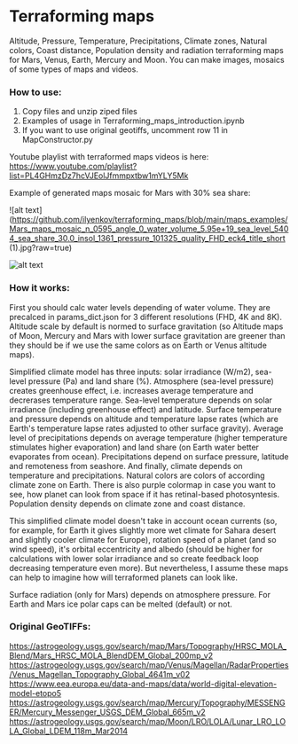 # Terraforming maps 

Altitude, Pressure, Temperature, Precipitations, Climate zones, Natural colors, Coast distance, Population density and radiation terraforming maps for Mars, Venus, Earth, Mercury and Moon. You can make images, mosaics of some types of maps and videos.

### How to use:
1) Copy files and unzip ziped files
2) Examples of usage in Terraforming_maps_introduction.ipynb
3) If you want to use original geotiffs, uncomment row 11 in MapConstructor.py

Youtube playlist with terraformed maps videos is here: https://www.youtube.com/playlist?list=PL4GHmzDz7hcVJEolJfmmpxtbw1mYLY5Mk

Example of generated maps mosaic for Mars with 30% sea share:

![alt text](https://github.com/ilyenkov/terraforming_maps/blob/main/maps_examples/Mars_maps_mosaic_n_0595_angle_0_water_volume_5.95e+19_sea_level_5404_sea_share_30.0_insol_1361_pressure_101325_quality_FHD_eck4_title_short (1).jpg?raw=true)

![alt text](https://github.com/ilyenkov/terraforming_maps/blob/main/maps_examples/Mars_altitude_eck4_map_n_0593_angle_0_water_volume_5.93e+19_sea_level_5682_sea_share_30.0_insol_1361_pressure_101325_quality_8K.jpg?raw=true)

### How it works:

First you should calc water levels depending of water volume. They are precalced in params_dict.json for 3 different resolutions (FHD, 4K and 8K). Altitude scale by default is normed to surface gravitation (so Altitude maps of Moon, Mercury and Mars with lower surface gravitation are greener than they should be if we use the same colors as on Earth or Venus altitude maps).

Simplified climate model has three inputs: solar irradiance (W/m2), sea-level pressure (Pa) and land share (%). Atmosphere (sea-level pressure) creates greenhouse effect, i.e. increases average temperature and decrerases temperature range. Sea-level temperature depends on solar irradiance (including greenhouse effect) and latitude. Surface temperature and pressure depends on altitude and temperature lapse rates (which are Earth's temperature lapse rates adjusted to other surface gravity). Average level of precipitations depends on average temperature (higher temperature stimulates higher evaporation) and land share (on Earth water better evaporates from ocean). Precipitations depend on surface pressure, latitude and remoteness from seashore. And finally, climate depends on temperature and precipitations. Natural colors are colors of according climate zone on Earth. There is also purple colormap in case you want to see, how planet can look from space if it has retinal-based photosyntesis. Population density depends on climate zone and coast distance.

This simplified climate model doesn't take in account ocean currents (so, for example, for Earth it gives slightly more wet climate for Sahara desert and slightly cooler climate for Europe), rotation speed of a planet (and so wind speed), it's orbital eccentricity and albedo (should be higher for calculations with lower solar irradiance and so create feedback loop decreasing temperature even more). But nevertheless, I assume these maps can help to imagine how will terraformed planets can look like.

Surface radiation (only for Mars) depends on atmosphere pressure. For Earth and Mars ice polar caps can be melted (default) or not.

### Original GeoTIFFs: 
https://astrogeology.usgs.gov/search/map/Mars/Topography/HRSC_MOLA_Blend/Mars_HRSC_MOLA_BlendDEM_Global_200mp_v2
https://astrogeology.usgs.gov/search/map/Venus/Magellan/RadarProperties/Venus_Magellan_Topography_Global_4641m_v02
https://www.eea.europa.eu/data-and-maps/data/world-digital-elevation-model-etopo5
https://astrogeology.usgs.gov/search/map/Mercury/Topography/MESSENGER/Mercury_Messenger_USGS_DEM_Global_665m_v2
https://astrogeology.usgs.gov/search/map/Moon/LRO/LOLA/Lunar_LRO_LOLA_Global_LDEM_118m_Mar2014
